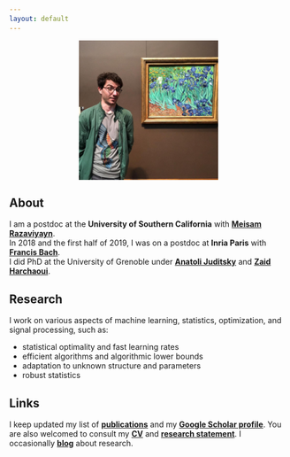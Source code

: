 ```yaml
---
layout: default
---
```


<p align = "center">
<img src="my_pic.jpg" alt="Getty museum" width="50%" align="center" hspace="20">
</p>

## About ##

I am a postdoc at the __University of Southern California__ with [__Meisam Razaviyayn__](https://sites.usc.edu/razaviyayn/research/).  
In 2018 and the first half of 2019, I was on a postdoc at __Inria Paris__ with [__Francis Bach__](https://www.di.ens.fr/~fbach/).  
I did PhD at the University of Grenoble under [__Anatoli Juditsky__](https://ljk.imag.fr/membres/Anatoli.Iouditski/) and [__Zaid Harchaoui__](http://faculty.washington.edu/zaid/index.html).
<br />
  
## Research ##

I work on various aspects of machine learning, statistics, optimization, and signal processing, such as: 
* statistical optimality and fast learning rates
* efficient algorithms and algorithmic lower bounds
* adaptation to unknown structure and parameters
* robust statistics

## Links ##

I keep updated my list of [__publications__](/papers) and my [__Google Scholar profile__](https://scholar.google.fr/citations?user=2IvZJ3cAAAAJ&hl=en). You are also welcomed to consult my [__CV__](assets/dmitrii_ostrovskii_CV.pdf) and [__research statement__](assets/research_statement.pdf).
I occasionally [__blog__](https://ostrodmit.github.io/blog/) about research.
